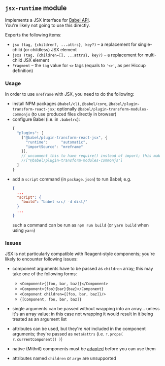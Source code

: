 ## `jsx-runtime` module

Implements a JSX interface for [Babel API](https://babeljs.io/docs/babel-plugin-transform-react-jsx).  
You're likely not going to use this directly.

Exports the following items:
* `jsx (tag, {children?, ...attrs}, key?)` – a replacement for single-child (or childless) JSX element
* `jsxs (tag, {children=[], ...attrs}, key?)` – a replacement for multi-child JSX element
* `Fragment` – the `tag` value for `<>` tags (equals to `'<>'`, as per Hiccup definition)


### Usage

In order to use `mreframe` with JSX, you need to do the following:
* install NPM packages `@babel/cli`, `@babel/core`, `@babel/plugin-transform-react-jsx`;
  optionally `@babel/plugin-transform-modules-commonjs` (to use produced files directly in browser)
* configure Babel (i.e. in `.babelrc`):
  ```js
  {
    "plugins": [
      ["@babel/plugin-transform-react-jsx", {
        "runtime":      "automatic",
        "importSource": "mreframe"
      }],
      // uncomment this to have require() instead of import; this makes JSX output messier though
      //["@babel/plugin-transform-modules-commonjs"]
    ]
  }
  ```
* add a `script` command (in `package.json`) to run Babel; e.g.
  ```json
  {
    ...
    "script": {
      "build": "babel src/ -d dist/"
    }
    ...
  }
  ```
  such a command can be run as `npm run build` (or `yarn build` when using `yarn`)


### Issues

JSX is not particularly compatible with Reagent-style components; you're likely to encounter following issues:

* component arguments have to be passed as `children` array; this may take one of the following forms:
  - `<Component>{[foo, bar, baz]}</Component>`
  - `<Component>{foo}{bar}{baz}</Component}`
  - `<Component children={[foo, bar, baz]}/>`
  - `{[Component, foo, bar, baz]}`

* single arguments can be passed without wrapping into an array… unless it's an array value: in this case not
  wrapping it would result in it being treated as an argument list

* attributes can be used, but they're _not_ included in the component arguments; they're passed as `meta`/`attrs`
  (i.e. `r.props( r.currentComponent() )`)

* native (Mithril) components must be [adapted](reagent.md#adaptComponent-c) before you can use them

* attributes named `children` or `argv` are unsupported
